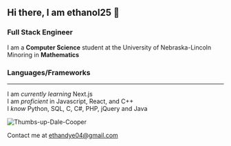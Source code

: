## Hi there, I am ethanol25 👋

### Full Stack Engineer

I am a **Computer Science** student at the University of Nebraska-Lincoln  
Minoring in **Mathematics**

### Languages/Frameworks
---
I am *currently learning* Next.js  
I am *proficient* in Javascript, React, and C++  
I *know* Python, SQL, C, C#, PHP, jQuery and Java  


![Thumbs-up-Dale-Cooper](https://github.com/user-attachments/assets/aec4e816-4fa6-4259-81d8-8319cce88458)

Contact me at [ethandye04@gmail.com](mailto:ethandye04@gmail.com)
<!--
**ethanol25/ethanol25** is a ✨ _special_ ✨ repository because its `README.md` (this file) appears on your GitHub profile.

Here are some ideas to get you started:

- 🔭 I’m currently working on ...
- 🌱 I’m currently learning ...
- 👯 I’m looking to collaborate on ...
- 🤔 I’m looking for help with ...
- 💬 Ask me about ...
- 📫 How to reach me: ...
- 😄 Pronouns: ...
- ⚡ Fun fact: ...
-->
